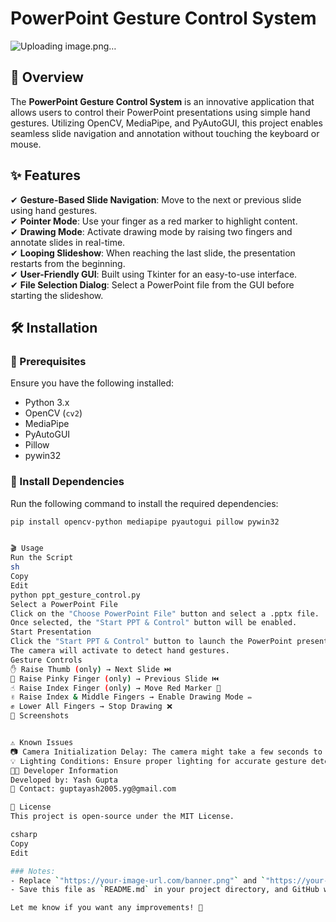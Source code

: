 # PowerPoint Gesture Control System

![Uploading image.png…]()


## 🚀 Overview
The **PowerPoint Gesture Control System** is an innovative application that allows users to control their PowerPoint presentations using simple hand gestures. Utilizing OpenCV, MediaPipe, and PyAutoGUI, this project enables seamless slide navigation and annotation without touching the keyboard or mouse.

## ✨ Features
✔ **Gesture-Based Slide Navigation**: Move to the next or previous slide using hand gestures.  
✔ **Pointer Mode**: Use your finger as a red marker to highlight content.  
✔ **Drawing Mode**: Activate drawing mode by raising two fingers and annotate slides in real-time.  
✔ **Looping Slideshow**: When reaching the last slide, the presentation restarts from the beginning.  
✔ **User-Friendly GUI**: Built using Tkinter for an easy-to-use interface.  
✔ **File Selection Dialog**: Select a PowerPoint file from the GUI before starting the slideshow.  

## 🛠 Installation
### 🔹 Prerequisites
Ensure you have the following installed:
- Python 3.x
- OpenCV (`cv2`)
- MediaPipe
- PyAutoGUI
- Pillow
- pywin32

### 🔹 Install Dependencies
Run the following command to install the required dependencies:
```sh
pip install opencv-python mediapipe pyautogui pillow pywin32


🎬 Usage
Run the Script
sh
Copy
Edit
python ppt_gesture_control.py
Select a PowerPoint File
Click on the "Choose PowerPoint File" button and select a .pptx file.
Once selected, the "Start PPT & Control" button will be enabled.
Start Presentation
Click the "Start PPT & Control" button to launch the PowerPoint presentation.
The camera will activate to detect hand gestures.
Gesture Controls
✋ Raise Thumb (only) → Next Slide ⏭️
🤙 Raise Pinky Finger (only) → Previous Slide ⏮️
☝️ Raise Index Finger (only) → Move Red Marker 🎯
✌️ Raise Index & Middle Fingers → Enable Drawing Mode ✏️
✊ Lower All Fingers → Stop Drawing ❌
📸 Screenshots


⚠️ Known Issues
📷 Camera Initialization Delay: The camera might take a few seconds to initialize.
💡 Lighting Conditions: Ensure proper lighting for accurate gesture detection.
👨‍💻 Developer Information
Developed by: Yash Gupta
📧 Contact: guptayash2005.yg@gmail.com

📜 License
This project is open-source under the MIT License.

csharp
Copy
Edit

### Notes:
- Replace `"https://your-image-url.com/banner.png"` and `"https://your-image-url.com/demo.png"` with actual image links hosted online (e.g., on GitHub, Imgur, or another hosting service).
- Save this file as `README.md` in your project directory, and GitHub will automatically format it.

Let me know if you want any improvements! 🚀
